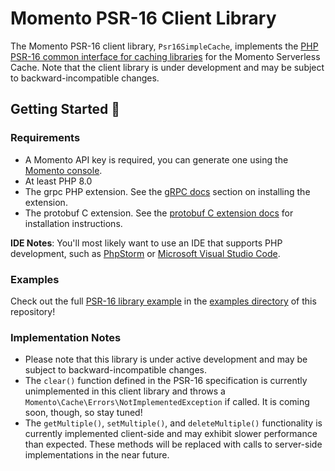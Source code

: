 # Momento PSR-16 Client Library

The Momento PSR-16 client library, `Psr16SimpleCache`, implements the [PHP PSR-16 common interface for caching
libraries](https://www.php-fig.org/psr/psr-16/) for the Momento Serverless Cache. Note that the client library
is under development and may be subject to backward-incompatible changes.

## Getting Started :running:

### Requirements

- A Momento API key is required, you can generate one using the [Momento console](https://console.gomomento.com).
- At least PHP 8.0
- The grpc PHP extension. See the [gRPC docs](https://github.com/grpc/grpc/blob/master/src/php/README.md) section on installing the extension.
- The protobuf C extension. See the [protobuf C extension docs](https://developers.google.com/google-ads/api/docs/client-libs/php/protobuf#c_implementation) for installation instructions.

**IDE Notes**: You'll most likely want to use an IDE that supports PHP development, such
as [PhpStorm](https://www.jetbrains.com/phpstorm/) or [Microsoft Visual Studio Code](https://code.visualstudio.com/).

### Examples

Check out the full [PSR-16 library example](https://github.com/momentohq/client-sdk-php/blob/main/examples/psr16-example.php) in the [examples directory](https://github.com/momentohq/client-sdk-php/blob/main/examples) of this repository!

### Implementation Notes

- Please note that this library is under active development and may be subject to backward-incompatible changes.
- The `clear()` function defined in the PSR-16 specification is currently unimplemented in this client
  library and throws a `Momento\Cache\Errors\NotImplementedException` if called. It is coming soon, though, so stay
  tuned!
- The `getMultiple()`, `setMultiple()`, and `deleteMultiple()` functionality is currently implemented client-side and
  may exhibit slower performance than expected. These methods will be replaced with calls to server-side implementations
  in the near future.
